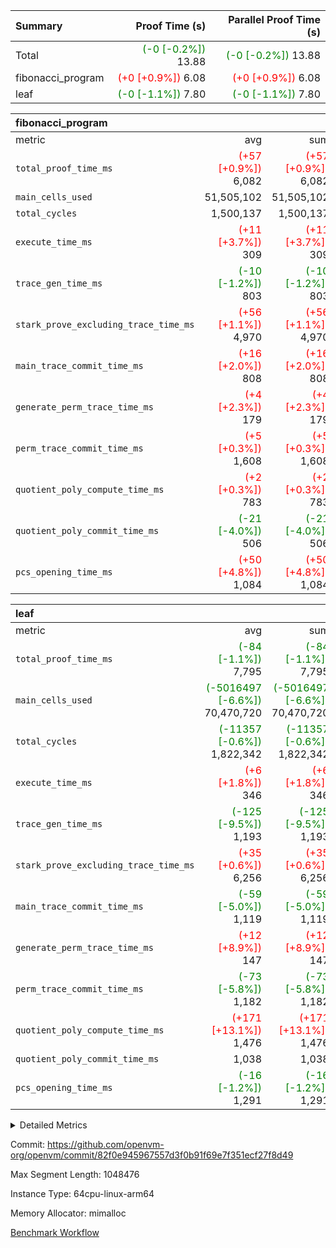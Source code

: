 | Summary | Proof Time (s) | Parallel Proof Time (s) |
|:---|---:|---:|
| Total | <span style='color: green'>(-0 [-0.2%])</span> 13.88 | <span style='color: green'>(-0 [-0.2%])</span> 13.88 |
| fibonacci_program | <span style='color: red'>(+0 [+0.9%])</span> 6.08 | <span style='color: red'>(+0 [+0.9%])</span> 6.08 |
| leaf | <span style='color: green'>(-0 [-1.1%])</span> 7.80 | <span style='color: green'>(-0 [-1.1%])</span> 7.80 |


| fibonacci_program |||||
|:---|---:|---:|---:|---:|
|metric|avg|sum|max|min|
| `total_proof_time_ms ` | <span style='color: red'>(+57 [+0.9%])</span> 6,082 | <span style='color: red'>(+57 [+0.9%])</span> 6,082 | <span style='color: red'>(+57 [+0.9%])</span> 6,082 | <span style='color: red'>(+57 [+0.9%])</span> 6,082 |
| `main_cells_used     ` |  51,505,102 |  51,505,102 |  51,505,102 |  51,505,102 |
| `total_cycles        ` |  1,500,137 |  1,500,137 |  1,500,137 |  1,500,137 |
| `execute_time_ms     ` | <span style='color: red'>(+11 [+3.7%])</span> 309 | <span style='color: red'>(+11 [+3.7%])</span> 309 | <span style='color: red'>(+11 [+3.7%])</span> 309 | <span style='color: red'>(+11 [+3.7%])</span> 309 |
| `trace_gen_time_ms   ` | <span style='color: green'>(-10 [-1.2%])</span> 803 | <span style='color: green'>(-10 [-1.2%])</span> 803 | <span style='color: green'>(-10 [-1.2%])</span> 803 | <span style='color: green'>(-10 [-1.2%])</span> 803 |
| `stark_prove_excluding_trace_time_ms` | <span style='color: red'>(+56 [+1.1%])</span> 4,970 | <span style='color: red'>(+56 [+1.1%])</span> 4,970 | <span style='color: red'>(+56 [+1.1%])</span> 4,970 | <span style='color: red'>(+56 [+1.1%])</span> 4,970 |
| `main_trace_commit_time_ms` | <span style='color: red'>(+16 [+2.0%])</span> 808 | <span style='color: red'>(+16 [+2.0%])</span> 808 | <span style='color: red'>(+16 [+2.0%])</span> 808 | <span style='color: red'>(+16 [+2.0%])</span> 808 |
| `generate_perm_trace_time_ms` | <span style='color: red'>(+4 [+2.3%])</span> 179 | <span style='color: red'>(+4 [+2.3%])</span> 179 | <span style='color: red'>(+4 [+2.3%])</span> 179 | <span style='color: red'>(+4 [+2.3%])</span> 179 |
| `perm_trace_commit_time_ms` | <span style='color: red'>(+5 [+0.3%])</span> 1,608 | <span style='color: red'>(+5 [+0.3%])</span> 1,608 | <span style='color: red'>(+5 [+0.3%])</span> 1,608 | <span style='color: red'>(+5 [+0.3%])</span> 1,608 |
| `quotient_poly_compute_time_ms` | <span style='color: red'>(+2 [+0.3%])</span> 783 | <span style='color: red'>(+2 [+0.3%])</span> 783 | <span style='color: red'>(+2 [+0.3%])</span> 783 | <span style='color: red'>(+2 [+0.3%])</span> 783 |
| `quotient_poly_commit_time_ms` | <span style='color: green'>(-21 [-4.0%])</span> 506 | <span style='color: green'>(-21 [-4.0%])</span> 506 | <span style='color: green'>(-21 [-4.0%])</span> 506 | <span style='color: green'>(-21 [-4.0%])</span> 506 |
| `pcs_opening_time_ms ` | <span style='color: red'>(+50 [+4.8%])</span> 1,084 | <span style='color: red'>(+50 [+4.8%])</span> 1,084 | <span style='color: red'>(+50 [+4.8%])</span> 1,084 | <span style='color: red'>(+50 [+4.8%])</span> 1,084 |

| leaf |||||
|:---|---:|---:|---:|---:|
|metric|avg|sum|max|min|
| `total_proof_time_ms ` | <span style='color: green'>(-84 [-1.1%])</span> 7,795 | <span style='color: green'>(-84 [-1.1%])</span> 7,795 | <span style='color: green'>(-84 [-1.1%])</span> 7,795 | <span style='color: green'>(-84 [-1.1%])</span> 7,795 |
| `main_cells_used     ` | <span style='color: green'>(-5016497 [-6.6%])</span> 70,470,720 | <span style='color: green'>(-5016497 [-6.6%])</span> 70,470,720 | <span style='color: green'>(-5016497 [-6.6%])</span> 70,470,720 | <span style='color: green'>(-5016497 [-6.6%])</span> 70,470,720 |
| `total_cycles        ` | <span style='color: green'>(-11357 [-0.6%])</span> 1,822,342 | <span style='color: green'>(-11357 [-0.6%])</span> 1,822,342 | <span style='color: green'>(-11357 [-0.6%])</span> 1,822,342 | <span style='color: green'>(-11357 [-0.6%])</span> 1,822,342 |
| `execute_time_ms     ` | <span style='color: red'>(+6 [+1.8%])</span> 346 | <span style='color: red'>(+6 [+1.8%])</span> 346 | <span style='color: red'>(+6 [+1.8%])</span> 346 | <span style='color: red'>(+6 [+1.8%])</span> 346 |
| `trace_gen_time_ms   ` | <span style='color: green'>(-125 [-9.5%])</span> 1,193 | <span style='color: green'>(-125 [-9.5%])</span> 1,193 | <span style='color: green'>(-125 [-9.5%])</span> 1,193 | <span style='color: green'>(-125 [-9.5%])</span> 1,193 |
| `stark_prove_excluding_trace_time_ms` | <span style='color: red'>(+35 [+0.6%])</span> 6,256 | <span style='color: red'>(+35 [+0.6%])</span> 6,256 | <span style='color: red'>(+35 [+0.6%])</span> 6,256 | <span style='color: red'>(+35 [+0.6%])</span> 6,256 |
| `main_trace_commit_time_ms` | <span style='color: green'>(-59 [-5.0%])</span> 1,119 | <span style='color: green'>(-59 [-5.0%])</span> 1,119 | <span style='color: green'>(-59 [-5.0%])</span> 1,119 | <span style='color: green'>(-59 [-5.0%])</span> 1,119 |
| `generate_perm_trace_time_ms` | <span style='color: red'>(+12 [+8.9%])</span> 147 | <span style='color: red'>(+12 [+8.9%])</span> 147 | <span style='color: red'>(+12 [+8.9%])</span> 147 | <span style='color: red'>(+12 [+8.9%])</span> 147 |
| `perm_trace_commit_time_ms` | <span style='color: green'>(-73 [-5.8%])</span> 1,182 | <span style='color: green'>(-73 [-5.8%])</span> 1,182 | <span style='color: green'>(-73 [-5.8%])</span> 1,182 | <span style='color: green'>(-73 [-5.8%])</span> 1,182 |
| `quotient_poly_compute_time_ms` | <span style='color: red'>(+171 [+13.1%])</span> 1,476 | <span style='color: red'>(+171 [+13.1%])</span> 1,476 | <span style='color: red'>(+171 [+13.1%])</span> 1,476 | <span style='color: red'>(+171 [+13.1%])</span> 1,476 |
| `quotient_poly_commit_time_ms` |  1,038 |  1,038 |  1,038 |  1,038 |
| `pcs_opening_time_ms ` | <span style='color: green'>(-16 [-1.2%])</span> 1,291 | <span style='color: green'>(-16 [-1.2%])</span> 1,291 | <span style='color: green'>(-16 [-1.2%])</span> 1,291 | <span style='color: green'>(-16 [-1.2%])</span> 1,291 |



<details>
<summary>Detailed Metrics</summary>

| group | num_segments | keygen_time_ms | commit_exe_time_ms |
| --- | --- | --- | --- |
| fibonacci_program | 1 | 342 | 6 | 

| group | air_name | quotient_deg | interactions | constraints |
| --- | --- | --- | --- | --- |
| fibonacci_program | AccessAdapterAir<16> | 2 | 5 | 14 | 
| fibonacci_program | AccessAdapterAir<2> | 2 | 5 | 14 | 
| fibonacci_program | AccessAdapterAir<32> | 2 | 5 | 14 | 
| fibonacci_program | AccessAdapterAir<4> | 2 | 5 | 14 | 
| fibonacci_program | AccessAdapterAir<64> | 2 | 5 | 14 | 
| fibonacci_program | AccessAdapterAir<8> | 2 | 5 | 14 | 
| fibonacci_program | BitwiseOperationLookupAir<8> | 2 | 2 | 4 | 
| fibonacci_program | MemoryMerkleAir<8> | 2 | 4 | 40 | 
| fibonacci_program | PersistentBoundaryAir<8> | 2 | 3 | 6 | 
| fibonacci_program | PhantomAir | 2 | 3 | 5 | 
| fibonacci_program | Poseidon2PeripheryAir<BabyBearParameters>, 1> | 2 | 1 | 286 | 
| fibonacci_program | ProgramAir | 1 | 1 | 4 | 
| fibonacci_program | RangeTupleCheckerAir<2> | 1 | 1 | 4 | 
| fibonacci_program | VariableRangeCheckerAir | 1 | 1 | 4 | 
| fibonacci_program | VmAirWrapper<Rv32BaseAluAdapterAir, BaseAluCoreAir<4, 8> | 2 | 19 | 43 | 
| fibonacci_program | VmAirWrapper<Rv32BaseAluAdapterAir, LessThanCoreAir<4, 8> | 2 | 17 | 39 | 
| fibonacci_program | VmAirWrapper<Rv32BaseAluAdapterAir, ShiftCoreAir<4, 8> | 2 | 23 | 90 | 
| fibonacci_program | VmAirWrapper<Rv32BranchAdapterAir, BranchEqualCoreAir<4> | 2 | 11 | 25 | 
| fibonacci_program | VmAirWrapper<Rv32BranchAdapterAir, BranchLessThanCoreAir<4, 8> | 2 | 13 | 41 | 
| fibonacci_program | VmAirWrapper<Rv32CondRdWriteAdapterAir, Rv32JalLuiCoreAir> | 2 | 10 | 22 | 
| fibonacci_program | VmAirWrapper<Rv32HintStoreAdapterAir, Rv32HintStoreCoreAir> | 2 | 15 | 17 | 
| fibonacci_program | VmAirWrapper<Rv32JalrAdapterAir, Rv32JalrCoreAir> | 2 | 16 | 20 | 
| fibonacci_program | VmAirWrapper<Rv32LoadStoreAdapterAir, LoadSignExtendCoreAir<4, 8> | 2 | 18 | 33 | 
| fibonacci_program | VmAirWrapper<Rv32LoadStoreAdapterAir, LoadStoreCoreAir<4> | 2 | 17 | 38 | 
| fibonacci_program | VmAirWrapper<Rv32MultAdapterAir, DivRemCoreAir<4, 8> | 2 | 25 | 88 | 
| fibonacci_program | VmAirWrapper<Rv32MultAdapterAir, MulHCoreAir<4, 8> | 2 | 24 | 38 | 
| fibonacci_program | VmAirWrapper<Rv32MultAdapterAir, MultiplicationCoreAir<4, 8> | 2 | 19 | 26 | 
| fibonacci_program | VmAirWrapper<Rv32RdWriteAdapterAir, Rv32AuipcCoreAir> | 2 | 11 | 15 | 
| fibonacci_program | VmConnectorAir | 2 | 3 | 9 | 
| leaf | AccessAdapterAir<2> | 4 | 5 | 12 | 
| leaf | AccessAdapterAir<4> | 4 | 5 | 12 | 
| leaf | AccessAdapterAir<8> | 4 | 5 | 12 | 
| leaf | FriReducedOpeningAir | 4 | 31 | 55 | 
| leaf | NativePoseidon2Air<BabyBearParameters>, 1> | 4 | 176 | 590 | 
| leaf | PhantomAir | 4 | 3 | 4 | 
| leaf | ProgramAir | 1 | 1 | 4 | 
| leaf | VariableRangeCheckerAir | 1 | 1 | 4 | 
| leaf | VmAirWrapper<BranchNativeAdapterAir, BranchEqualCoreAir<1> | 2 | 11 | 23 | 
| leaf | VmAirWrapper<JalNativeAdapterAir, JalCoreAir> | 4 | 7 | 6 | 
| leaf | VmAirWrapper<NativeAdapterAir<2, 0>, PublicValuesCoreAir> | 4 | 11 | 23 | 
| leaf | VmAirWrapper<NativeAdapterAir<2, 1>, FieldArithmeticCoreAir> | 4 | 15 | 23 | 
| leaf | VmAirWrapper<NativeLoadStoreAdapterAir<1>, NativeLoadStoreCoreAir<1> | 4 | 15 | 20 | 
| leaf | VmAirWrapper<NativeLoadStoreAdapterAir<4>, NativeLoadStoreCoreAir<4> | 4 | 15 | 20 | 
| leaf | VmAirWrapper<NativeVectorizedAdapterAir<4>, FieldExtensionCoreAir> | 4 | 15 | 23 | 
| leaf | VmConnectorAir | 4 | 3 | 8 | 
| leaf | VolatileBoundaryAir | 4 | 4 | 16 | 

| group | air_name | idx | rows | prep_cols | perm_cols | main_cols | cells |
| --- | --- | --- | --- | --- | --- | --- | --- |
| leaf | AccessAdapterAir<2> | 0 | 262,144 |  | 16 | 11 | 7,077,888 | 
| leaf | AccessAdapterAir<4> | 0 | 131,072 |  | 16 | 13 | 3,801,088 | 
| leaf | AccessAdapterAir<8> | 0 | 512 |  | 16 | 17 | 16,896 | 
| leaf | FriReducedOpeningAir | 0 | 131,072 |  | 48 | 26 | 9,699,328 | 
| leaf | NativePoseidon2Air<BabyBearParameters>, 1> | 0 | 32,768 |  | 356 | 399 | 24,739,840 | 
| leaf | PhantomAir | 0 | 32,768 |  | 8 | 6 | 458,752 | 
| leaf | ProgramAir | 0 | 131,072 |  | 8 | 10 | 2,359,296 | 
| leaf | VariableRangeCheckerAir | 0 | 262,144 | 2 | 8 | 1 | 2,359,296 | 
| leaf | VmAirWrapper<BranchNativeAdapterAir, BranchEqualCoreAir<1> | 0 | 524,288 |  | 28 | 23 | 26,738,688 | 
| leaf | VmAirWrapper<JalNativeAdapterAir, JalCoreAir> | 0 | 65,536 |  | 12 | 10 | 1,441,792 | 
| leaf | VmAirWrapper<NativeAdapterAir<2, 0>, PublicValuesCoreAir> | 0 | 64 |  | 16 | 23 | 2,496 | 
| leaf | VmAirWrapper<NativeAdapterAir<2, 1>, FieldArithmeticCoreAir> | 0 | 1,048,576 |  | 20 | 30 | 52,428,800 | 
| leaf | VmAirWrapper<NativeLoadStoreAdapterAir<1>, NativeLoadStoreCoreAir<1> | 0 | 524,288 |  | 36 | 25 | 31,981,568 | 
| leaf | VmAirWrapper<NativeLoadStoreAdapterAir<4>, NativeLoadStoreCoreAir<4> | 0 | 65,536 |  | 36 | 34 | 4,587,520 | 
| leaf | VmAirWrapper<NativeVectorizedAdapterAir<4>, FieldExtensionCoreAir> | 0 | 65,536 |  | 20 | 40 | 3,932,160 | 
| leaf | VmConnectorAir | 0 | 2 | 1 | 8 | 4 | 24 | 
| leaf | VolatileBoundaryAir | 0 | 524,288 |  | 8 | 11 | 9,961,472 | 

| group | air_name | segment | rows | prep_cols | perm_cols | main_cols | cells |
| --- | --- | --- | --- | --- | --- | --- | --- |
| fibonacci_program | AccessAdapterAir<8> | 0 | 64 |  | 24 | 17 | 2,624 | 
| fibonacci_program | BitwiseOperationLookupAir<8> | 0 | 65,536 | 3 | 8 | 2 | 655,360 | 
| fibonacci_program | MemoryMerkleAir<8> | 0 | 512 |  | 20 | 32 | 26,624 | 
| fibonacci_program | PersistentBoundaryAir<8> | 0 | 64 |  | 12 | 20 | 2,048 | 
| fibonacci_program | PhantomAir | 0 | 2 |  | 12 | 6 | 36 | 
| fibonacci_program | Poseidon2PeripheryAir<BabyBearParameters>, 1> | 0 | 256 |  | 8 | 300 | 78,848 | 
| fibonacci_program | ProgramAir | 0 | 4,096 |  | 8 | 10 | 73,728 | 
| fibonacci_program | RangeTupleCheckerAir<2> | 0 | 524,288 | 2 | 8 | 1 | 4,718,592 | 
| fibonacci_program | VariableRangeCheckerAir | 0 | 262,144 | 2 | 8 | 1 | 2,359,296 | 
| fibonacci_program | VmAirWrapper<Rv32BaseAluAdapterAir, BaseAluCoreAir<4, 8> | 0 | 1,048,576 |  | 80 | 36 | 121,634,816 | 
| fibonacci_program | VmAirWrapper<Rv32BaseAluAdapterAir, LessThanCoreAir<4, 8> | 0 | 524,288 |  | 40 | 37 | 40,370,176 | 
| fibonacci_program | VmAirWrapper<Rv32BaseAluAdapterAir, ShiftCoreAir<4, 8> | 0 | 2 |  | 52 | 53 | 210 | 
| fibonacci_program | VmAirWrapper<Rv32BranchAdapterAir, BranchEqualCoreAir<4> | 0 | 262,144 |  | 48 | 26 | 19,398,656 | 
| fibonacci_program | VmAirWrapper<Rv32BranchAdapterAir, BranchLessThanCoreAir<4, 8> | 0 | 8 |  | 56 | 32 | 704 | 
| fibonacci_program | VmAirWrapper<Rv32CondRdWriteAdapterAir, Rv32JalLuiCoreAir> | 0 | 131,072 |  | 44 | 18 | 8,126,464 | 
| fibonacci_program | VmAirWrapper<Rv32HintStoreAdapterAir, Rv32HintStoreCoreAir> | 0 | 4 |  | 36 | 26 | 248 | 
| fibonacci_program | VmAirWrapper<Rv32JalrAdapterAir, Rv32JalrCoreAir> | 0 | 16 |  | 36 | 28 | 1,024 | 
| fibonacci_program | VmAirWrapper<Rv32LoadStoreAdapterAir, LoadStoreCoreAir<4> | 0 | 32 |  | 72 | 40 | 3,584 | 
| fibonacci_program | VmAirWrapper<Rv32RdWriteAdapterAir, Rv32AuipcCoreAir> | 0 | 16 |  | 28 | 21 | 784 | 
| fibonacci_program | VmConnectorAir | 0 | 2 | 1 | 12 | 4 | 32 | 

| group | idx | trace_gen_time_ms | total_proof_time_ms | total_cycles | total_cells | stark_prove_excluding_trace_time_ms | quotient_poly_compute_time_ms | quotient_poly_commit_time_ms | perm_trace_commit_time_ms | pcs_opening_time_ms | main_trace_commit_time_ms | main_cells_used | generate_perm_trace_time_ms | execute_time_ms |
| --- | --- | --- | --- | --- | --- | --- | --- | --- | --- | --- | --- | --- | --- | --- |
| leaf | 0 | 1,193 | 7,795 | 1,822,342 | 181,586,904 | 6,256 | 1,476 | 1,038 | 1,182 | 1,291 | 1,119 | 70,470,720 | 147 | 346 | 

| group | segment | trace_gen_time_ms | total_proof_time_ms | total_cycles | total_cells | stark_prove_excluding_trace_time_ms | quotient_poly_compute_time_ms | quotient_poly_commit_time_ms | perm_trace_commit_time_ms | pcs_opening_time_ms | main_trace_commit_time_ms | main_cells_used | generate_perm_trace_time_ms | execute_time_ms |
| --- | --- | --- | --- | --- | --- | --- | --- | --- | --- | --- | --- | --- | --- | --- |
| fibonacci_program | 0 | 803 | 6,082 | 1,500,137 | 197,453,854 | 4,970 | 783 | 506 | 1,608 | 1,084 | 808 | 51,505,102 | 179 | 309 | 

</details>


Commit: https://github.com/openvm-org/openvm/commit/82f0e945967557d3f0b91f69e7f351ecf27f8d49

Max Segment Length: 1048476

Instance Type: 64cpu-linux-arm64

Memory Allocator: mimalloc

[Benchmark Workflow](https://github.com/openvm-org/openvm/actions/runs/12914209036)
